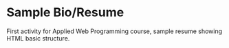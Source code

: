 # Sample Bio/Resume

First activity for Applied Web Programming course, sample resume showing HTML basic structure.